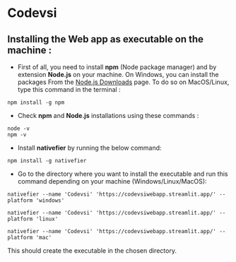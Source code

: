 # Codevsi
## Installing the Web app as executable on the machine :
- First of all, you need to install **npm** (Node package manager) and by extension **Node.js** on your machine. On Windows, you can install the packages From the [Node.js Downloads](https://nodejs.org/en/download/) page. To do so on MacOS/Linux, type this command in the terminal :
```
npm install -g npm
```
- Check **npm** and **Node.js** installations using these commands :
```
node -v
npm -v
``` 
- Install **nativefier** by running the below command:
```
npm install -g nativefier
```
- Go to the directory where you want to install the executable and run this command depending on your machine (Windows/Linux/MacOS):
```
nativefier --name 'Codevsi' 'https://codevsiwebapp.streamlit.app/' --platform 'windows'
```
```
nativefier --name 'Codevsi' 'https://codevsiwebapp.streamlit.app/' --platform 'linux'
```
```
nativefier --name 'Codevsi' 'https://codevsiwebapp.streamlit.app/' --platform 'mac'
```
This should create the executable in the chosen directory.
